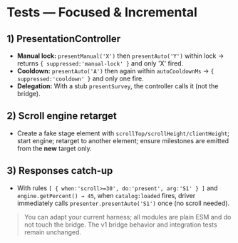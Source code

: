 # Tests — Focused & Incremental

## 1) PresentationController
- **Manual lock:** `presentManual('X')` then `presentAuto('Y')` within lock → returns `{ suppressed:'manual-lock' }` and only 'X' fired.
- **Cooldown:** `presentAuto('A')` then again within `autoCooldownMs` → `{ suppressed:'cooldown' }` and only one fire.
- **Delegation:** With a stub `presentSurvey`, the controller calls it (not the bridge).

## 2) Scroll engine retarget
- Create a fake stage element with `scrollTop/scrollHeight/clientHeight`; start engine; retarget to another element; ensure milestones are emitted from the **new** target only.

## 3) Responses catch‑up
- With rules `[ { when:'scroll>=30', do:'present', arg:'S1' } ]` and `engine.getPercent() → 45`, when `catalog:loaded` fires, driver immediately calls `presenter.presentAuto('S1')` once (no scroll needed).

> You can adapt your current harness; all modules are plain ESM and do not touch the bridge. The v1 bridge behavior and integration tests remain unchanged.
